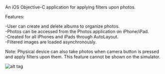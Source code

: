 An iOS Objective-C application for applying filters upon photos. <br />

Features: <br />

-User can create and delete albums to organize photos. <br />
-Photos can be accessed from the Photos application on iPhone/iPad. <br />
-Created for all iPhones and iPads through AutoLayout. <br />
-Filtered images are loaded asynchronously. <br />

Note: Physical device can also take photos when camera button is pressed and apply filters upon them. This feature cannot be shown on the simulator.  <br />

![alt tag](https://github.com/sp71/FilterGallery/blob/master/demo.gif)
